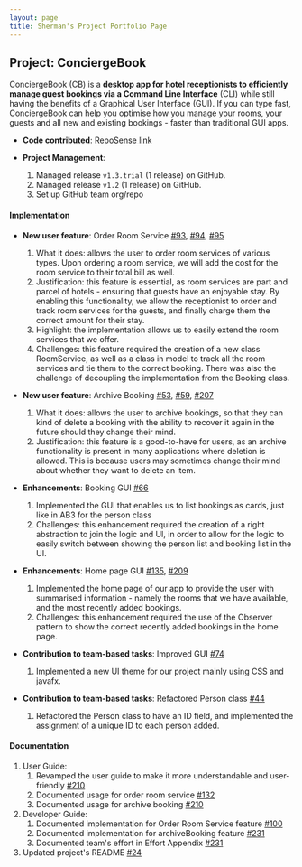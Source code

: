 ```yaml
---
layout: page
title: Sherman's Project Portfolio Page
---
```


## Project: ConciergeBook 

ConciergeBook (CB) is a **desktop app for hotel receptionists to efficiently manage guest bookings via a Command Line Interface** (CLI) 
while still having the benefits of a Graphical User Interface (GUI). If you can type fast, 
ConciergeBook can help you optimise how you manage your rooms, your guests and all new and existing bookings - 
faster than traditional GUI apps.

* **Code contributed**: [RepoSense link](https://nus-cs2103-ay2021s1.github.io/tp-dashboard/#breakdown=true&search=shermz-lim&sort=groupTitle&sortWithin=title&since=2020-08-14&timeframe=commit&mergegroup=&groupSelect=groupByRepos&checkedFileTypes=docs~functional-code~test-code~other&tabOpen=true&tabType=authorship&tabAuthor=shermz-lim&tabRepo=AY2021S1-CS2103-W14-2%2Ftp%5Bmaster%5D&authorshipIsMergeGroup=false&authorshipFileTypes=docs~functional-code~test-code~other)

* **Project Management**:
    1. Managed release `v1.3.trial` (1 release) on GitHub.
    2. Managed release `v1.2` (1 release) on GitHub.
    3. Set up GitHub team org/repo

#### Implementation
* **New user feature**: Order Room Service [#93](https://github.com/AY2021S1-CS2103-W14-2/tp/pull/93),
[#94](https://github.com/AY2021S1-CS2103-W14-2/tp/pull/94), [#95](https://github.com/AY2021S1-CS2103-W14-2/tp/pull/95)
    1. What it does: allows the user to order room services of various types. Upon ordering a room service, we will add
    the cost for the room service to their total bill as well.
    2. Justification: this feature is essential, as room services are part and parcel of hotels - ensuring that guests have
    an enjoyable stay. By enabling this functionality, we allow the receptionist to order and track room services
    for the guests, and finally charge them the correct amount for their stay.
    3. Highlight: the implementation allows us to easily extend the room services that we offer.
    4. Challenges: this feature required the creation of a new class RoomService, as well as a class in model to track
    all the room services and tie them to the correct booking. There was also the challenge of decoupling the implementation
    from the Booking class.

* **New user feature**: Archive Booking [#53](https://github.com/AY2021S1-CS2103-W14-2/tp/pull/53),
[#59](https://github.com/AY2021S1-CS2103-W14-2/tp/pull/59), [#207](https://github.com/AY2021S1-CS2103-W14-2/tp/pull/207)
    1. What it does: allows the user to archive bookings, so that they can kind of delete a booking with the ability to
    recover it again in the future should they change their mind.
    2. Justification: this feature is a good-to-have for users, as an archive functionality is present in many applications
    where deletion is allowed. This is because users may sometimes change their mind about whether they want to delete an item.

* **Enhancements**: Booking GUI [#66](https://github.com/AY2021S1-CS2103-W14-2/tp/pull/66)
    1. Implemented the GUI that enables us to list bookings as cards, just like in AB3 for the person class
    2. Challenges: this enhancement required the creation of a right abstraction to join the logic and UI, in order
    to allow for the logic to easily switch between showing the person list and booking list in the UI.
    
* **Enhancements**: Home page GUI [#135](https://github.com/AY2021S1-CS2103-W14-2/tp/pull/135), [#209](https://github.com/AY2021S1-CS2103-W14-2/tp/pull/209)
    1. Implemented the home page of our app to provide the user with summarised information - namely the rooms that we have
    available, and the most recently added bookings.
    2. Challenges: this enhancement required the use of the Observer pattern to show the correct recently added bookings
    in the home page.

* **Contribution to team-based tasks**: Improved GUI [#74](https://github.com/AY2021S1-CS2103-W14-2/tp/pull/74)
    1. Implemented a new UI theme for our project mainly using CSS and javafx.
    
* **Contribution to team-based tasks**: Refactored Person class [#44](https://github.com/AY2021S1-CS2103-W14-2/tp/pull/44)
    1. Refactored the Person class to have an ID field, and implemented the assignment of a unique ID to each person added.

#### Documentation
   1. User Guide:
        1. Revamped the user guide to make it more understandable and user-friendly [#210](https://github.com/AY2021S1-CS2103-W14-2/tp/pull/210)
        2. Documented usage for order room service [#132](https://github.com/AY2021S1-CS2103-W14-2/tp/pull/132)
        3. Documented usage for archive booking [#210](https://github.com/AY2021S1-CS2103-W14-2/tp/pull/210)
   2. Developer Guide:
        1. Documented implementation for Order Room Service feature [\#100](https://github.com/AY2021S1-CS2103-W14-2/tp/pull/100)        
        2. Documented implementation for archiveBooking feature [#231](https://github.com/AY2021S1-CS2103-W14-2/tp/pull/231)
        3. Documented team's effort in Effort Appendix [#231](https://github.com/AY2021S1-CS2103-W14-2/tp/pull/231)
   3. Updated project's README [\#24](https://github.com/AY2021S1-CS2103-W14-2/tp/pull/24)
